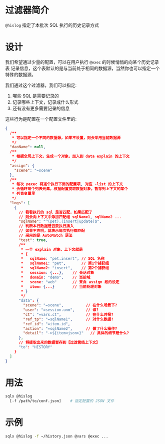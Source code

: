# 过滤器简介

`@hislog` 指定了本批次 SQL 执行的历史记录方式

# 设计

我们希望通过少量的配置，可以在用户执行 `@exec` 的时候悄悄的向某个历史记录表
记录信息，这个表默认的是与当前处于相同的数据源，当然你也可以指定一个特殊的数据源。

我们通过这个过滤器，我们可以指定:

1. 哪些 SQL 是需要记录的
2. 记录哪些上下文，记录成什么形式
3. 还有没有更多需要记录的信息

这些行为是配置在一个配置文件里的:

```json
{
  /**
   * 可以指定一个不同的数据源，如果不设置，则会采用当前数据源
   */
  "daoName": null,
  /**
   * 根据全局上下文，生成一个对象，加入到 data explain 的上下文
   */
  "assign": {
    "scene": "=scene"
  },
  /**
   * 每次 @exec 将逐个执行下面的配置项, 对应 -list 的上下文
   * 会循环每个列表元素，根据配置提取数据对象，暂存到上下文的某个
   * 列表变量里
   */
  "logs": [
    {
      // 看看执行的 sql 是否匹配，如果匹配了
      // 则会向上下文中添加匹配组 sqlName1, sqlName2 ...
      "sqlName": "^(pet).(insert|update)$",
      // 判断本行数据是否要执行插入
      // 如果不声明，就表示每次执行都匹配
      // 采用的是 AutoMatch 语法
      "test": true,
      /**
       * 一个 explain 对象，上下文就是
       * {
       *   sqlName: "pet.insert", // SQL 名称
       *   sqlName1: "pet",       // 第1个捕获组
       *   sqlName2: "insert",    // 第2个捕获组
       *   session: {...},    // 会话对象
       *   domain: "demo",    // 当前域
       *   scene: "web"       // 来自 assign 段的设定
       *   item: {...}        // 当前处理对象
       * }
       */
      "data": {
        "scene": "=scene",          // 在什么场景下?
        "user": "=session.unm",     // 谁?
        "ct": "=vars.ct",           // 在什么时候?
        "ref_tp": "=sqlName1",      // 对什么数据?
        "ref_id": "=item.id",
        "action": "=sqlName2",      // 做了什么操作?
        "detail": "->${item<json>}"   // 具体的细节是什么?
      },
      // 将提取出来的数据暂存到【过滤管线上下文】
      "to": "HISTORY"
    }
  ]
}
```

# 用法

```bash
sqlx @hislog
  [-f /path/to/conf.json]    # 指定配置的 JSON 文件
```

# 示例

```bash
sqlx @hislog -f ~/history.json @vars @exec ...
```
